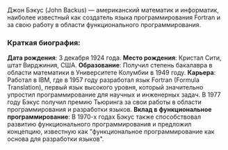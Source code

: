 
Джон Бэкус (John Backus) — американский математик и информатик, наиболее известный как создатель языка программирования Fortran и за свою работу в области функционального программирования.

### Краткая биография:

**Дата рождения**: 3 декабря 1924 года.
**Место рождения**: Кристал Сити, штат Вирджиния, США.
**Образование**: Получил степень бакалавра в области математики в Университете Колумбии в 1949 году.
**Карьера**:
Работал в IBM, где в 1957 году разработал язык Fortran (Formula Translation), первый язык высокого уровня, который значительно упростил программирование для научных и инженерных задач.
В 1977 году Бэкус получил премию Тьюринга за свои работы в области программирования и разработки языков.
**Вклад в функциональное программирование**: В 1970-х годах Бэкус также способствовал развитию функционального программирования и предложил концепцию, известную как "функциональное программирование как основа для разработки языков".